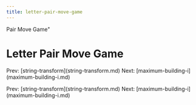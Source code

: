 ```yaml
---
title: letter-pair-move-game
---
```


Pair Move Game\"

# Letter Pair Move Game

Prev: \[string-transform](string-transform.md)
Next:
\[maximum-building-i](maximum-building-i.md)

Prev: \[string-transform](string-transform.md)
Next:
\[maximum-building-i](maximum-building-i.md)
